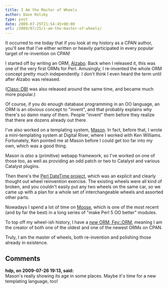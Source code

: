 ```yaml
---
title: I Am the Master of Wheels
author: Dave Rolsky
type: post
date: 2009-07-25T21:54:45+00:00
url: /2009/07/25/i-am-the-master-of-wheels/
---
```


It occurred to me today that if you look at my history as a CPAN author, you'll see that I've either
written or heavily participated in every popular target of re-invention on CPAN!

I started off by writing an ORM, [Alzabo][1]. Back when I released it, this was one of the very
first ORMs for Perl. Amusingly, I re-invented the whole ORM concept pretty much independently. I
don't think I even heard the term until after Alzabo was released.

([Class::DBI][2] was also released around the same time, and became much more popular.)

Of course, if you do enough database programming in an OO language, an ORM is an obvious concept to
"invent", and that probably explains why there's so damn many of them. People "invent" them before
they realize that there are dozens already out there.

I've also worked on a templating system, [Mason][3]. In fact, before that, I wrote a mini-templating
system at Digital River, where I worked with Ken Williams. Fortunately, Ken pointed me at Mason
before I could get too far into my own, which was a good thing.

Mason is _also_ a (primitive) webapp framework, so I've worked on one of those too, as well as
providing an odd patch or two to Catalyst and various Catalyst plugins.

Then there's the [Perl DateTime project][4], which was an explicit and clearly thought out wheel
reinvention exercise. The existing wheels were all kind of broken, and you couldn't easily put any
two wheels on the same car, so we came up with a plan for a whole set of interchangeable wheels and
assorted other parts.

Nowadays I spend a lot of time on [Moose][5], which is one of the most recent (and by far the best)
in a long series of "make Perl 5 OO better" modules.

To top off my wheel-ish history, I have a [_new_ ORM, Fey::ORM][6], meaning I am the creator of both
one of the oldest and one of the newest ORMs on CPAN.

Truly, I am the master of wheels, both re-invention and polishing those already in existence.

[1]: http://search.cpan.org/dist/Alzabo
[2]: http://search.cpan.org/dist/Class-DBI
[3]: http://www.masonhq.com/
[4]: http://datetime.perl.org
[5]: http://moose.perl.org
[6]: http://search.cpan.org/dist/Fey-ORM

## Comments

**hdp, on 2009-07-26 19:13, said:**  
Mason's really showing its age in some places. Maybe it's time for a new templating language, too!
